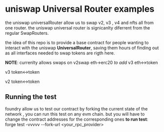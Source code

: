 # uniswap Universal Router examples

the uniswap universalRouter allow us to swap v2, v3 , v4 and nfts all from one router.
the uniswap universal router is signicanlty diferrent  from the regular SwapRouters.

the idea of this repo is to provide a base contract for people wanting to interact with the uniswap **UniversalRouter**, saving them hours of finding out as all interfaces needed to swap tokens are rigth here.

**NOTE**:
currenlty allows swaps on v2swap eth->erc20 
*to add*
v3 eth<->token

v3 token<->token

v2 token<->token

## Running the test
foundry allow us to test our contract by forking the current state of the network , you can run this test on any evm chain.
but you will have to change the contract addresses for the corresponding ones
**to run test**:   forge test -vvvvv  --fork-url <your_rpc_provider>
